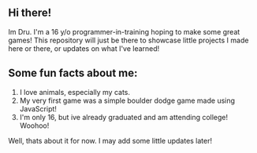 ## Hi there!
Im Dru. I'm a 16 y/o programmer-in-training hoping to make some great games! 
This repository will just be there to showcase little projects I made here or there, or updates on what I've learned!

## Some fun facts about me:
1. I love animals, especially my cats.
2. My very first game was a simple boulder dodge game made using JavaScript!
3. I'm only 16, but ive already graduated and am attending college! Woohoo!

Well, thats about it for now. I may add some little updates later!
